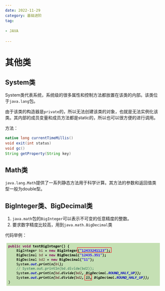 ```yaml
---
date: 2022-11-29
category: 基础进阶
tag:

- JAVA

---
```


# 其他类

## System类

System类代表系统，系统级的很多属性和控制方法都放置在该类的内部。该类位于`java.lang`包。

由于该类的构造器是`private`的，所以无法创建该类的对象，也就是无法实例化该类。其内部的成员变量和成员方法都是static的，所以也可以很方便的进行调用。

方法：

```java
native long currentTimeMillis()
void exit(int status)
void gc()
String getProperty(String key)
```

## Math类

`java.lang.Math`提供了一系列静态方法用于科学计算。其方法的参数和返回值类型一般为double型。

## BigInteger类、BigDecimal类

1. `java.math`包的`BigInteger`可以表示不可变的任意精度的整数。
2. 要求数字精度比较高，用到`java.math.BigDecimal`类

代码举例：

![img.png](../images/other.png)
